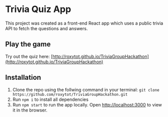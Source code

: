 # Trivia Quiz App

This project was created as a front-end React app which uses a public trivia API to fetch the questions and answers.

## Play the game

Try out the quiz here: [http://roxytot.github.io/TriviaGroupHackathon](http://roxytot.github.io/TriviaGroupHackathon)

## Installation

1. Clone the repo using the follwing command in your terminal: `git clone https://github.com/roxytot/TriviaGroupHackathon.git`
2. Run `npm i` to install all dependencies
3. Run `npm start` to run the app locally. Open [http://localhost:3000](http://localhost:3000) to view it in the browser.
